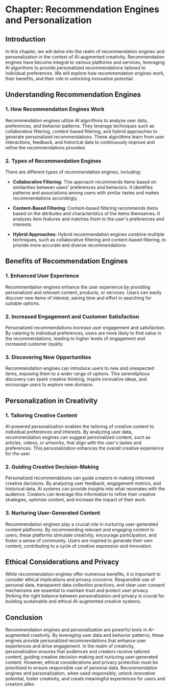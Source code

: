 Chapter: Recommendation Engines and Personalization
===================================================

Introduction
------------

In this chapter, we will delve into the realm of recommendation engines and personalization in the context of AI-augmented creativity. Recommendation engines have become integral to various platforms and services, leveraging AI algorithms to provide personalized recommendations tailored to individual preferences. We will explore how recommendation engines work, their benefits, and their role in unlocking innovative potential.

Understanding Recommendation Engines
------------------------------------

### 1. How Recommendation Engines Work

Recommendation engines utilize AI algorithms to analyze user data, preferences, and behavior patterns. They leverage techniques such as collaborative filtering, content-based filtering, and hybrid approaches to generate personalized recommendations. These algorithms learn from user interactions, feedback, and historical data to continuously improve and refine the recommendations provided.

### 2. Types of Recommendation Engines

There are different types of recommendation engines, including:

* **Collaborative Filtering**: This approach recommends items based on similarities between users' preferences and behaviors. It identifies patterns and associations among users with similar tastes and makes recommendations accordingly.

* **Content-Based Filtering**: Content-based filtering recommends items based on the attributes and characteristics of the items themselves. It analyzes item features and matches them to the user's preferences and interests.

* **Hybrid Approaches**: Hybrid recommendation engines combine multiple techniques, such as collaborative filtering and content-based filtering, to provide more accurate and diverse recommendations.

Benefits of Recommendation Engines
----------------------------------

### 1. Enhanced User Experience

Recommendation engines enhance the user experience by providing personalized and relevant content, products, or services. Users can easily discover new items of interest, saving time and effort in searching for suitable options.

### 2. Increased Engagement and Customer Satisfaction

Personalized recommendations increase user engagement and satisfaction. By catering to individual preferences, users are more likely to find value in the recommendations, leading to higher levels of engagement and increased customer loyalty.

### 3. Discovering New Opportunities

Recommendation engines can introduce users to new and unexpected items, exposing them to a wider range of options. This serendipitous discovery can spark creative thinking, inspire innovative ideas, and encourage users to explore new domains.

Personalization in Creativity
-----------------------------

### 1. Tailoring Creative Content

AI-powered personalization enables the tailoring of creative content to individual preferences and interests. By analyzing user data, recommendation engines can suggest personalized content, such as articles, videos, or artworks, that align with the user's tastes and preferences. This personalization enhances the overall creative experience for the user.

### 2. Guiding Creative Decision-Making

Personalized recommendations can guide creators in making informed creative decisions. By analyzing user feedback, engagement metrics, and historical data, AI systems can provide insights into what resonates with the audience. Creators can leverage this information to refine their creative strategies, optimize content, and increase the impact of their work.

### 3. Nurturing User-Generated Content

Recommendation engines play a crucial role in nurturing user-generated content platforms. By recommending relevant and engaging content to users, these platforms stimulate creativity, encourage participation, and foster a sense of community. Users are inspired to generate their own content, contributing to a cycle of creative expression and innovation.

Ethical Considerations and Privacy
----------------------------------

While recommendation engines offer numerous benefits, it is important to consider ethical implications and privacy concerns. Responsible use of personal data, transparent data collection practices, and clear user consent mechanisms are essential to maintain trust and protect user privacy. Striking the right balance between personalization and privacy is crucial for building sustainable and ethical AI-augmented creative systems.

Conclusion
----------

Recommendation engines and personalization are powerful tools in AI-augmented creativity. By leveraging user data and behavior patterns, these engines provide personalized recommendations that enhance user experiences and drive engagement. In the realm of creativity, personalization ensures that audiences and creators receive tailored content, guiding creative decision-making and nurturing user-generated content. However, ethical considerations and privacy protection must be prioritized to ensure responsible use of personal data. Recommendation engines and personalization, when used responsibly, unlock innovative potential, foster creativity, and create meaningful experiences for users and creators alike.
